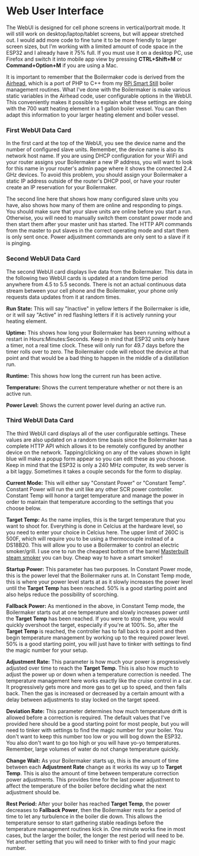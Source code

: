 # Web User Interface

The WebUI is designed for cell phone screens in vertical/portrait mode. It will still work on desktop/laptop/tablet screens, but will appear stretched out. I would add more code to fine tune it to be more friendly to larger screen sizes, but I'm working with a limited amount of code space in the ESP32 and I already have it 75% full. If you must use it on a desktop PC, use Firefox and switch it into mobile app view by pressing **CTRL+Shift+M** or **Command+Option+M** if you are using a Mac.

It is important to remember that the Boilermaker code is derived from the [Airhead](https://github.com/larry-athey/airhead), which is a port of PHP to C++ from my [RPi Smart Still](https://github.com/larry-athey/rpi-smart-still) boiler management routines. What I've done with the Boilermaker is make various static variables in the Airhead code, user configurable options in the WebUI. This conveniently makes it possible to explain what these settings are doing with the 700 watt heating element in a 1 gallon boiler vessel. You can then adapt this information to your larger heating element and boiler vessel.

### First WebUI Data Card

In the first card at the top of the WebUI, you see the device name and the number of configured slave units. Remember, the device name is also its network host name. If you are using DHCP configuration for your WiFi and your router assigns your Boilermaker a new IP address, you will want to look for this name in your router's admin page where it shows the connected 2.4 GHz devices. To avoid this problem, you should assign your Boilermaker a static IP address outside of the router's DHCP pool, or have your router create an IP reservation for your Boilermaker.

The second line here that shows how many configured slave units you have, also shows how many of them are online and responding to pings. You should make sure that your slave units are online before you start a run. Otherwise, you will need to manually switch them constant power mode and then start them after your master unit has started. The HTTP API commands from the master to put slaves in the correct operating mode and start them is only sent once. Power adjustment commands are only sent to a slave if it is pinging.

### Second WebUI Data Card

The second WebUI card displays live data from the Boilermaker. This data in the following two WebUI cards is updated at a random time period anywhere from 4.5 to 5.5 seconds. There is not an actual continuous data stream between your cell phone and the Boilermaker, your phone only requests data updates from it at random times.

**Run State:** This will say "Inactive" in yellow letters if the Boilermaker is idle, or it will say "Active" in red flashing letters if it is actively running your heating element.

**Uptime:** This shows how long your Boilermaker has been running without a restart in Hours:Minutes:Seconds. Keep in mind that ESP32 units only have a timer, not a real time clock. These will only run for 49.7 days before the timer rolls over to zero. The Boilermaker code will reboot the device at that point and that would be a bad thing to happen in the middle of a distillation run.

**Runtime:** This shows how long the current run has been active.

**Temperature:** Shows the current temperature whether or not there is an active run.

**Power Level:** Shows the current power level during an active run.

### Third WebUI Data Card

The third WebUI card displays all of the user configurable settings. These values are also updated on a random time basis since the Boilermaker has a complete HTTP API which allows it to be remotely configured by another device on the network. Tapping/clicking on any of the values shown in light blue will make a popup form appear so you can edit these as you choose. Keep in mind that the ESP32 is only a 240 MHz computer, its web server is a bit laggy. Sometimes it takes a couple seconds for the form to display.

**Current Mode:** This will either say "Constant Power" or "Constant Temp". Constant Power will run the unit like any other SCR power controller. Constant Temp will honor a target temperature and manage the power in order to maintain that temperature according to the settings that you choose below.

**Target Temp:** As the name implies, this is the target temperature that you want to shoot for. Everything is done in Celcius at the hardware level, so you need to enter your choice in Celcius here. The upper limit of 260C is 500F, which will require you to be using a thermocouple instead of a DS18B20. This will allow you to use a Boilermaker to control an electric smoker/grill. I use one to run the cheapest bottom of the barrel [Masterbuilt steam smoker](https://www.amazon.com/gp/product/B07VRJQXGL/) you can buy. Cheap way to have a smart smoker!

**Startup Power:** This parameter has two purposes. In Constant Power mode, this is the power level that the Boilermaker runs at. In Constant Temp mode, this is where your power level starts at as it slowly increases the power level until the **Target Temp** has been reached. 50% is a good starting point and also helps reduce the possibility of scorching.

**Fallback Power:** As mentioned in the above, in Constant Temp mode, the Boilermaker starts out at one temperature and slowly increases power until the **Target Temp** has been reached. If you were to stop there, you would quickly overshoot the target, especially if you're at 100%. So, after the **Target Temp** is reached, the controller has to fall back to a point and then begin temperature management by working up to the required power level. 50% is a good starting point, you will just have to tinker with settings to find the magic number for your setup.

**Adjustment Rate:** This parameter is how much your power is progressively adjusted over time to reach the **Target Temp**. This is also how much to adjust the power up or down when a temperature correction is needed. The temperature management here works exactly like the cruise control in a car. It progressively gets more and more gas to get up to speed, and then falls back. Then the gas is increased or decreased by a certain amount with a delay between adjustments to stay locked on the target speed.

**Deviation Rate:** This parameter determines how much temperature drift is allowed before a correction is required. The default values that I've provided here should be a good starting point for most people, but you will need to tinker with settings to find the magic number for your boiler. You don't want to keep this number too low or you will bog down the ESP32. You also don't want to go too high or you will have yo-yo temperatures. Remember, large volumes of water do not change temperature quickly.

**Change Wait:** As your Boilermaker starts up, this is the amount of time between each **Adjustment Rate** change as it works its way up to **Target Temp**. This is also the amount of time between temperature correction power adjustments. This provides time for the last power adjustment to affect the temperature of the boiler before deciding what the next adjustment should be.

**Rest Period:** After your boiler has reached **Target Temp**, the power decreases to **Fallback Power**, then the Boilermaker rests for a period of time to let any turbulence in the boiler die down. This allows the temperature sensor to start gathering stable readings before the temperature management routines kick in. One minute works fine in most cases, but the larger the boiler, the longer the rest period will need to be. Yet another setting that you will need to tinker with to find your magic number.
